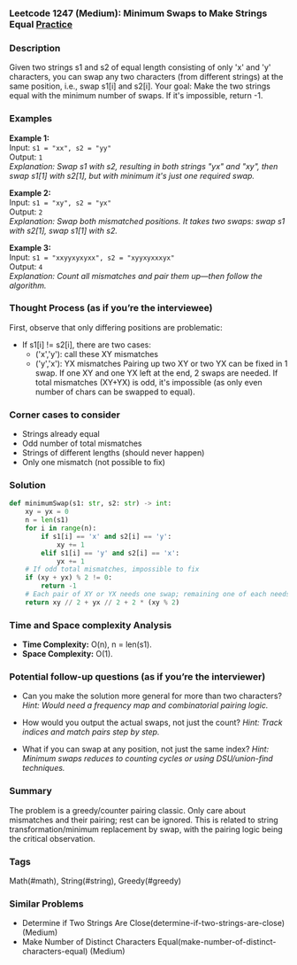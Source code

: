 ### Leetcode 1247 (Medium): Minimum Swaps to Make Strings Equal [Practice](https://leetcode.com/problems/minimum-swaps-to-make-strings-equal)

### Description  
Given two strings s1 and s2 of equal length consisting of only 'x' and 'y' characters, you can swap any two characters (from different strings) at the same position, i.e., swap s1[i] and s2[i]. Your goal: Make the two strings equal with the minimum number of swaps. If it's impossible, return -1.

### Examples  
**Example 1:**  
Input: `s1 = "xx", s2 = "yy"`  
Output: `1`  
*Explanation: Swap s1 with s2, resulting in both strings "yx" and "xy", then swap s1[1] with s2[1], but with minimum it's just one required swap.*

**Example 2:**  
Input: `s1 = "xy", s2 = "yx"`  
Output: `2`  
*Explanation: Swap both mismatched positions. It takes two swaps: swap s1 with s2[1], swap s1[1] with s2.*

**Example 3:**  
Input: `s1 = "xxyyxyxyxx", s2 = "xyyxyxxxyx"`  
Output: `4`  
*Explanation: Count all mismatches and pair them up—then follow the algorithm.*

### Thought Process (as if you’re the interviewee)  
First, observe that only differing positions are problematic:
- If s1[i] != s2[i], there are two cases:
    - ('x','y'): call these XY mismatches
    - ('y','x'): YX mismatches
Pairing up two XY or two YX can be fixed in 1 swap. If one XY and one YX left at the end, 2 swaps are needed.
If total mismatches (XY+YX) is odd, it's impossible (as only even number of chars can be swapped to equal).

### Corner cases to consider  
- Strings already equal
- Odd number of total mismatches
- Strings of different lengths (should never happen)
- Only one mismatch (not possible to fix)

### Solution

```python
def minimumSwap(s1: str, s2: str) -> int:
    xy = yx = 0
    n = len(s1)
    for i in range(n):
        if s1[i] == 'x' and s2[i] == 'y':
            xy += 1
        elif s1[i] == 'y' and s2[i] == 'x':
            yx += 1
    # If odd total mismatches, impossible to fix
    if (xy + yx) % 2 != 0:
        return -1
    # Each pair of XY or YX needs one swap; remaining one of each needs 2 swaps
    return xy // 2 + yx // 2 + 2 * (xy % 2)
```

### Time and Space complexity Analysis  
- **Time Complexity:** O(n), n = len(s1).
- **Space Complexity:** O(1).

### Potential follow-up questions (as if you’re the interviewer)  
- Can you make the solution more general for more than two characters?
  *Hint: Would need a frequency map and combinatorial pairing logic.*

- How would you output the actual swaps, not just the count?
  *Hint: Track indices and match pairs step by step.*

- What if you can swap at any position, not just the same index?
  *Hint: Minimum swaps reduces to counting cycles or using DSU/union-find techniques.*

### Summary
The problem is a greedy/counter pairing classic. Only care about mismatches and their pairing; rest can be ignored. This is related to string transformation/minimum replacement by swap, with the pairing logic being the critical observation.

### Tags
Math(#math), String(#string), Greedy(#greedy)

### Similar Problems
- Determine if Two Strings Are Close(determine-if-two-strings-are-close) (Medium)
- Make Number of Distinct Characters Equal(make-number-of-distinct-characters-equal) (Medium)